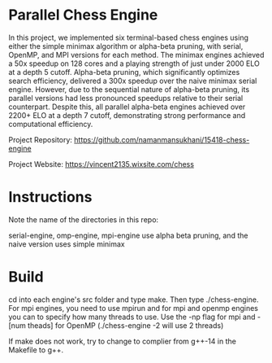 # Parallel Chess Engine

In this project, we implemented six terminal-based chess engines using either the simple minimax algorithm or alpha-beta pruning, with serial, OpenMP, and MPI versions for each method. The minimax engines achieved a 50x speedup on 128 cores and a playing strength of just under 2000 ELO at a depth 5 cutoff. Alpha-beta pruning, which significantly optimizes search efficiency, delivered a 300x speedup over the naive minimax serial engine. However, due to the sequential nature of alpha-beta pruning, its parallel versions had less pronounced speedups relative to their serial counterpart. Despite this, all parallel alpha-beta engines achieved over 2200+ ELO at a depth 7 cutoff, demonstrating strong performance and computational efficiency.

Project Repository: https://github.com/namanmansukhani/15418-chess-engine

Project Website: https://vincent2135.wixsite.com/chess


# Instructions

Note the name of the directories in this repo:


serial-engine, omp-engine, mpi-engine use alpha beta pruning, and the naive version uses simple minimax

# Build

cd into each engine's src folder and type make. Then type ./chess-engine. For mpi engines, you need to use mpirun and for mpi and openmp engines you can to specify how many threads to use.
Use the -np flag for mpi and -[num theads] for OpenMP (./chess-engine -2 will use 2 threads)

If make does not work, try to change to complier from g++-14 in the Makefile to g++.